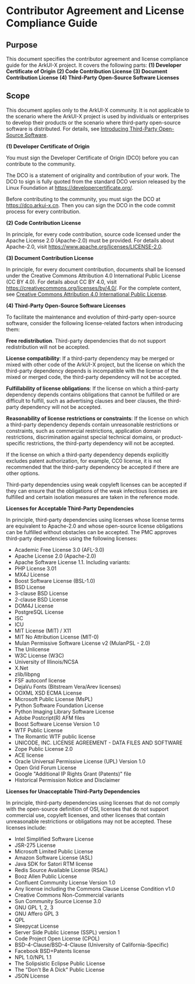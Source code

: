 # Contributor Agreement and License Compliance Guide

## Purpose

This document specifies the contributor agreement and license compliance guide for the ArkUI-X project. It covers the following parts:
**(1) Developer Certificate of Origin**
**(2) Code Contribution License**
**(3) Document Contribution License**
**(4) Third-Party Open-Source Software Licenses**

## Scope

This document applies only to the ArkUI-X community. It is not applicable to the scenario where the ArkUI-X project is used by individuals or enterprises to develop their products or the scenario where third-party open-source software is distributed. For details, see [Introducing Third-Party Open-Source Software](introducing-third-party-open-source-software.md).

**(1) Developer Certificate of Origin**

You must sign the Developer Certificate of Origin (DCO) before you can contribute to the community.

The DCO is a statement of originality and contribution of your work. The DCO to sign is fully quoted from the standard DCO version released by the Linux Foundation at https://developercertificate.org/.

Before contributing to the community, you must sign the DCO at https://dco.arkui-x.cn. Then you can sign the DCO in the code commit process for every contribution.

**(2) Code Contribution License**

In principle, for every code contribution, source code licensed under the Apache License 2.0 (Apache-2.0) must be provided. For details about Apache-2.0, visit https://www.apache.org/licenses/LICENSE-2.0.

**(3) Document Contribution License**

In principle, for every document contribution, documents shall be licensed under the Creative Commons Attribution 4.0 International Public License (CC BY 4.0). For details about CC BY 4.0, visit https://creativecommons.org/licenses/by/4.0/. For the complete content, see [Creative Commons Attribution 4.0 International Public License](https://creativecommons.org/licenses/by/4.0/legalcode).

**(4) Third-Party Open-Source Software Licenses**

To facilitate the maintenance and evolution of third-party open-source software, consider the following license-related factors when introducing them:

**Free redistribution**. Third-party dependencies that do not support redistribution will not be accepted.

**License compatibility**: If a third-party dependency may be merged or mixed with other code of the ArkUI-X project, but the license on which the third-party dependency depends is incompatible with the license of the mixed or merged code, the third-party dependency will not be accepted.

**Fulfillability of license obligations**: If the license on which a third-party dependency depends contains obligations that cannot be fulfilled or are difficult to fulfill, such as advertising clauses and beer clauses, the third-party dependency will not be accepted.

**Reasonability of license restrictions or constraints**: If the license on which a third-party dependency depends contain unreasonable restrictions or constraints, such as commercial restrictions, application domain restrictions, discrimination against special technical domains, or product-specific restrictions, the third-party dependency will not be accepted.

If the license on which a third-party dependency depends explicitly excludes patent authorization, for example, CC0 license, it is not recommended that the third-party dependency be accepted if there are other options.

Third-party dependencies using weak copyleft licenses can be accepted if they can ensure that the obligations of the weak infectious licenses are fulfilled and certain isolation measures are taken in the reference mode.

**Licenses for Acceptable Third-Party Dependencies**

In principle, third-party dependencies using licenses whose license terms are equivalent to Apache-2.0 and whose open-source license obligations can be fulfilled without obstacles can be accepted. The PMC approves third-party dependencies using the following licenses:

*  Academic Free License 3.0 (AFL-3.0)
*  Apache License 2.0 (Apache-2.0)
*  Apache Software License 1.1. Including variants:
*   PHP License 3.01
*   MX4J License
*  Boost Software License (BSL-1.0)
*  BSD License
*  3-clause BSD License
*  2-clause BSD License
*  DOM4J License
*  PostgreSQL License
*  ISC
*  ICU
*  MIT License (MIT) / X11
*  MIT No Attribution License (MIT-0)
*  Mulan Permissive Software License v2 (MulanPSL - 2.0)
*  The Unlicense
*  W3C License (W3C)
*  University of Illinois/NCSA
*  X.Net
*  zlib/libpng
*  FSF autoconf license
*  DejaVu Fonts (Bitstream Vera/Arev licenses)
*  OOXML XSD ECMA License
*  Microsoft Public License (MsPL)
*  Python Software Foundation License
*  Python Imaging Library Software License
*  Adobe Postcript(R) AFM files
*  Boost Software License Version 1.0
*  WTF Public License
*  The Romantic WTF public license
*  UNICODE, INC. LICENSE AGREEMENT - DATA FILES AND SOFTWARE
*  Zope Public License 2.0
*  ACE license
*  Oracle Universal Permissive License (UPL) Version 1.0
*  Open Grid Forum License
*  Google "Additional IP Rights Grant (Patents)" file
*  Historical Permission Notice and Disclaimer

**Licenses for Unacceptable Third-Party Dependencies**

In principle, third-party dependencies using licenses that do not comply with the open-source definition of OSI, licenses that do not support commercial use, copyleft licenses, and other licenses that contain unreasonable restrictions or obligations may not be accepted. These licenses include:

*  Intel Simplified Software License
*  JSR-275 License
*  Microsoft Limited Public License
*  Amazon Software License (ASL)
*  Java SDK for Satori RTM license
*  Redis Source Available License (RSAL)
*  Booz Allen Public License
*  Confluent Community License Version 1.0
*  Any license including the Commons Clause License Condition v1.0
*  Creative Commons Non-Commercial variants
*  Sun Community Source License 3.0
*  GNU GPL 1, 2, 3
*  GNU Affero GPL 3
*  QPL
*  Sleepycat License
*  Server Side Public License (SSPL) version 1
*  Code Project Open License (CPOL)
*  BSD-4-Clause/BSD-4-Clause (University of California-Specific)
*  Facebook BSD+Patents license
*  NPL 1.0/NPL 1.1
*  The Solipsistic Eclipse Public License
*  The "Don't Be A Dick" Public License
*  JSON License
